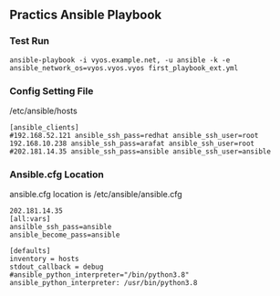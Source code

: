 ## Practics Ansible Playbook
### Test Run  

```
ansible-playbook -i vyos.example.net, -u ansible -k -e ansible_network_os=vyos.vyos.vyos first_playbook_ext.yml

```


### Config Setting File 
/etc/ansible/hosts
```
[ansible_clients]
#192.168.52.121 ansible_ssh_pass=redhat ansible_ssh_user=root
192.168.10.238 ansible_ssh_pass=arafat ansible_ssh_user=root
#202.181.14.35 ansible_ssh_pass=ansible ansible_ssh_user=ansible
```

### Ansible.cfg Location

ansible.cfg location is /etc/ansible/ansible.cfg

```
202.181.14.35
[all:vars]
ansilble_ssh_pass=ansible
ansible_become_pass=ansible
```

```
[defaults]
inventory = hosts
stdout_callback = debug
#ansible_python_interpreter="/bin/python3.8"
ansible_python_interpreter: /usr/bin/python3.8
```
